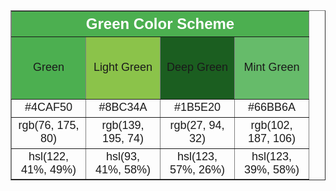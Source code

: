 <!DOCTYPE html>
<html>
<body>
  <style>
  th {
    font-family: Calibri, sans-serif;
    font-size: 24px;
    text-align: center;
    background-color: #4CAF50;
    color: white;
  }
  td {
    font-family: Calibri, sans-serif;
    font-size: 18px;
    text-align: center;
  }
  .color-cell {
    width: 100px;
    height: 100px;
    text-align: center;
  }
</style>
<table border="1" cellspacing="0" cellpadding="10">
  <tr>
    <th colspan="4">Green Color Scheme</th>
  </tr>
  <tr>
    <td class="color-cell" style="background-color: #4CAF50;">Green</td>
    <td class="color-cell" style="background-color: #8BC34A;">Light Green</td>
    <td class="color-cell" style="background-color: #1B5E20;">Deep Green</td>
    <td class="color-cell" style="background-color: #66BB6A;">Mint Green</td>
  </tr>
  <tr>
    <td>#4CAF50</td>
    <td>#8BC34A</td>
    <td>#1B5E20</td>
    <td>#66BB6A</td>
  </tr>
  <tr>
    <td>rgb(76, 175, 80)</td>
    <td>rgb(139, 195, 74)</td>
    <td>rgb(27, 94, 32)</td>
    <td>rgb(102, 187, 106)</td>
  </tr>
  <tr>
    <td>hsl(122, 41%, 49%)</td>
    <td>hsl(93, 41%, 58%)</td>
    <td>hsl(123, 57%, 26%)</td>
    <td>hsl(123, 39%, 58%)</td>
  </tr>
</table>
</body>
</html>
